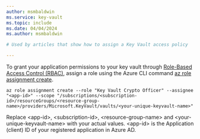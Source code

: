 ```yaml
---
author: msmbaldwin
ms.service: key-vault
ms.topic: include
ms.date: 04/04/2024
ms.author: msmbaldwin

# Used by articles that show how to assign a Key Vault access policy

---
```


To grant your application permissions to your key vault through [Role-Based Access Control (RBAC)](/azure/key-vault/general/rbac-guide.md), assign a role using the Azure CLI command [az role assignment create](/cli/azure/role/assignment#az-role-assignment-create).

```azurecli
az role assignment create --role "Key Vault Crypto Officer" --assignee "<app-id>" --scope "/subscriptions/<subscription-id>/resourceGroups/<resource-group-name>/providers/Microsoft.KeyVault/vaults/<your-unique-keyvault-name>"
```

Replace \<app-id\>, \<subscription-id\>, \<resource-group-name\> and \<your-unique-keyvault-name\> with your actual values. \<app-id\> is the Application (client) ID of your registered application in Azure AD.
